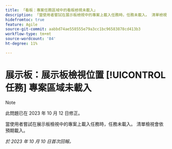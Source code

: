 ```yaml
---
title: 「看板：專案任務區域中的看板檢視未載入」
description: 「當使用者嘗試在展示板檢視中的專案上載入任務時，任務未載入。 清單檢視會依預期載入。」
hidefromtoc: true
feature: Agile
source-git-commit: aabbd74ae558555e79a3cc1bc96583878cd413b3
workflow-type: tm+mt
source-wordcount: '84'
ht-degree: 11%

---
```



# 展示板：展示板檢視位置 [!UICONTROL 任務] 專案區域未載入

>[!NOTE]
>
>此問題已在 2023 年 10 月 12 日修正。

當使用者嘗試在展示板檢視中的專案上載入任務時，任務未載入。 清單檢視會依預期載入。

_於 2023 年 10 月 10 日首次回報。_
